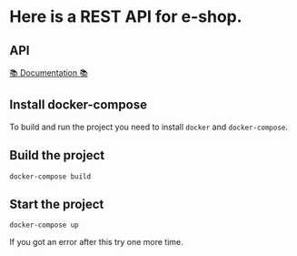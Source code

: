 <h1>Here is a REST API for e-shop.</h1></p></p>


## API

[📚 Documentation 📚](https://documenter.getpostman.com/view/22115905/2s7ZE7LPjY)

## Install docker-compose
To build and run the project you need to install `docker` and `docker-compose`.

## Build the project

```
docker-compose build
```

## Start the project
```
docker-compose up
```
If you got an error after this try one more time.
